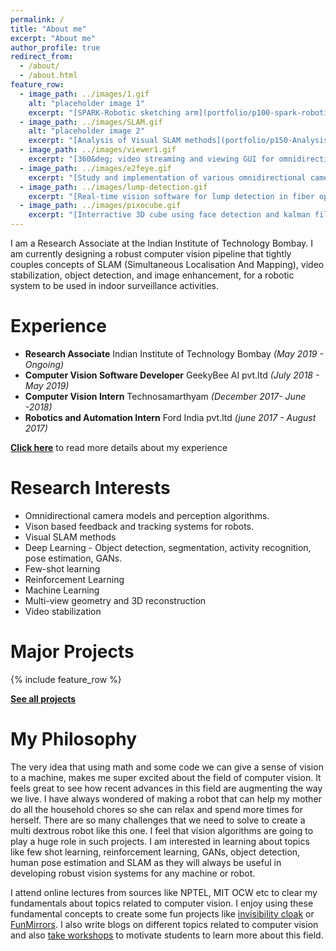 ```yaml
---
permalink: /
title: "About me"
excerpt: "About me"
author_profile: true
redirect_from: 
  - /about/
  - /about.html
feature_row:
  - image_path: ../images/1.gif
    alt: "placeholder image 1"
    excerpt: "[SPARK-Robotic sketching arm](portfolio/p100-spark-robotic-sketching-arm/)"
  - image_path: ../images/SLAM.gif
    alt: "placeholder image 2"
    excerpt: "[Analysis of Visual SLAM methods](portfolio/p150-Analysis-of-Visual-SLAM-methods/)"
  - image_path: ../images/viewer1.gif
    excerpt: "[360&deg; video streaming and viewing GUI for omnidirectional camera](portfolio/p160-360-video-streaming-and-viewing-GUI-for-omnidirectional-cameras/)"
  - image_path: ../images/e2feye.gif
    excerpt: "[Study and implementation of various omnidirectional camera models](portfolio/p170-Study-and-implementation-of-various-omnidirectional-camera-models/)"
  - image_path: ../images/lump-detection.gif
    excerpt: "[Real-time vision software for lump detection in fiber optic cables](portfolio/p180-Real-time-vision-software-for-lump-detection-in-fiber-optic-cables/)"
  - image_path: ../images/pixocube.gif
    excerpt: "[Interractive 3D cube using face detection and kalman filter based tracking using OpenCV for rendering and No OpenGL](portfolio/p190-Interractive-3D-cube-using-face-detection-and-kalman-filter-based-tracking/)"
---
```

I am a Research Associate at the Indian Institute of Technology Bombay. I am currently designing a robust computer vision pipeline that tightly couples concepts of SLAM (Simultaneous Localisation And Mapping), video stabilization, object detection, and image enhancement, for a robotic system to be used in indoor surveillance activities. 


Experience
==========
- **Research Associate** Indian Institute of Technology Bombay *(May 2019 - Ongoing)* 
- **Computer Vision Software Developer** GeekyBee AI pvt.ltd *(July 2018 - May 2019)*
- **Computer Vision Intern** Technosamarthyam *(December 2017- June -2018)*
- **Robotics and Automation Intern** Ford India pvt.ltd *(june 2017 - August 2017)*

**[Click here](/cv.md)** to read more details about my experience

Research Interests
==================
- Omnidirectional camera models and perception algorithms.
- Vison based feedback and tracking systems for robots.
- Visual SLAM methods 
- Deep Learning - Object detection, segmentation, activity recognition, pose estimation, GANs.
- Few-shot learning 
- Reinforcement Learning
- Machine Learning
- Multi-view geometry and 3D reconstruction
- Video stabilization 


Major Projects
==============

{% include feature_row %}

**[See all projects](/portfolio.html)**

My Philosophy
=============

The very idea that using math and some code we can give a sense of vision to a machine, makes me super excited about the field of computer vision. It feels great to see how recent advances in this field are augmenting the way we live. I have always wondered of making a robot that can help my mother do all the household chores so she can relax and spend more times for herself. There are so many challenges that we need to solve to create a multi dextrous robot like this one. I feel that vision algorithms are going to play a huge role in such projects. I am interested in learning about topics like few shot learning, reinforcement learning, GANs, object detection, human pose estimation and SLAM as they will always be useful in developing robust vision systems for any machine or robot. 

I attend online lectures from sources like NPTEL, MIT OCW etc to clear my fundamentals about topics related to computer vision. I enjoy using these fundamental concepts to create some fun projects like [invisibility cloak](https://www.learnopencv.com/invisibility-cloak-using-color-detection-and-segmentation-with-opencv/) or [FunMirrors](/portfolio/p750-funny-mirrors.md). I also write blogs on different topics related to computer vision and also [take workshops](/talks/) to motivate students to learn more about this field.

